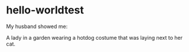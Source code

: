 # hello-worldtest
My husband showed me:

A lady in a garden wearing a hotdog costume that was laying next to her cat.
